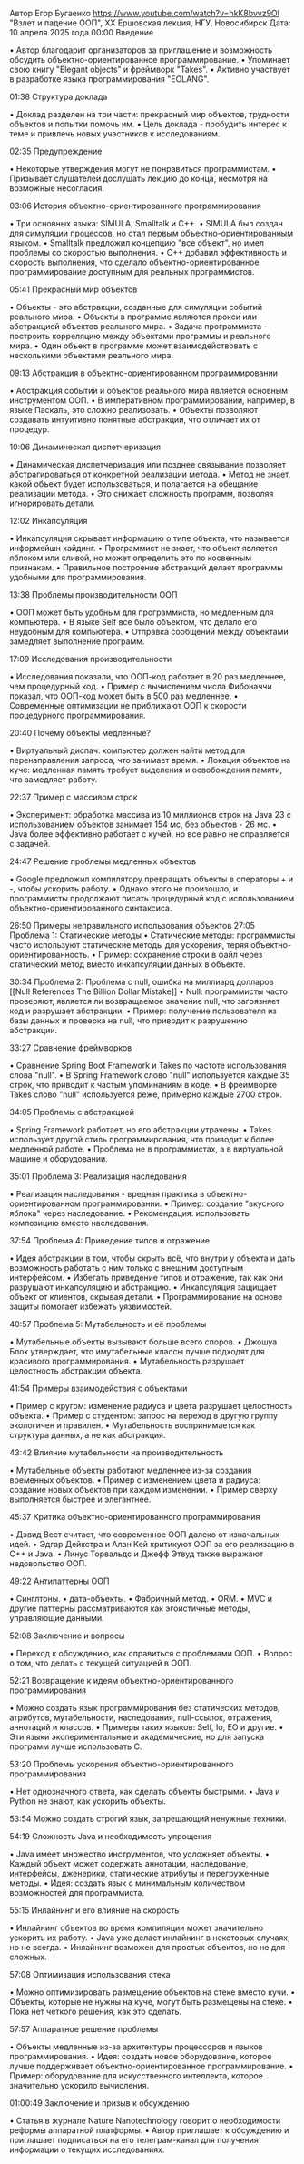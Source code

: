 Автор Егор Бугаенко
https://www.youtube.com/watch?v=hkK8bvvz9OI
"Взлет и падение ООП", XX Ершовская лекция, НГУ, Новосибирск
Дата: 10 апреля 2025 года
00:00 Введение

• Автор благодарит организаторов за приглашение и возможность обсудить объектно-ориентированное программирование.
• Упоминает свою книгу "Elegant objects" и фреймворк "Takes".
• Активно участвует в разработке языка программирования "EOLANG".

01:38 Структура доклада

• Доклад разделен на три части: прекрасный мир объектов, трудности объектов и попытки помочь им.
• Цель доклада - пробудить интерес к теме и привлечь новых участников к исследованиям.

02:35 Предупреждение

• Некоторые утверждения могут не понравиться программистам.
• Призывает слушателей дослушать лекцию до конца, несмотря на возможные несогласия.

03:06 История объектно-ориентированного программирования

• Три основных языка: SIMULA, Smalltalk и C++.
• SIMULA был создан для симуляции процессов, но стал первым объектно-ориентированным языком.
• Smalltalk предложил концепцию "все объект", но имел проблемы со скоростью выполнения.
• C++ добавил эффективность и скорость выполнения, что сделало объектно-ориентированное программирование доступным для реальных программистов.

05:41 Прекрасный мир объектов

• Объекты - это абстракции, созданные для симуляции событий реального мира.
• Объекты в программе являются прокси или абстракцией объектов реального мира.
• Задача программиста - построить корреляцию между объектами программы и реального мира.
• Один объект в программе может взаимодействовать с несколькими объектами реального мира.

09:13 Абстракция в объектно-ориентированном программировании

• Абстракция событий и объектов реального мира является основным инструментом ООП.
• В императивном программировании, например, в языке Паскаль, это сложно реализовать.
• Объекты позволяют создавать интуитивно понятные абстракции, что отличает их от процедур.

10:06 Динамическая диспетчеризация

• Динамическая диспетчеризация или позднее связывание позволяет абстрагироваться от конкретной реализации метода.
• Метод не знает, какой объект будет использоваться, и полагается на обещание реализации метода.
• Это снижает сложность программ, позволяя игнорировать детали.

12:02 Инкапсуляция

• Инкапсуляция скрывает информацию о типе объекта, что называется информейшн хайдинг.
• Программист не знает, что объект является яблоком или сливой, но может определить это по косвенным признакам.
• Правильное построение абстракций делает программы удобными для программирования.

13:38 Проблемы производительности ООП

• ООП может быть удобным для программиста, но медленным для компьютера.
• В языке Self все было объектом, что делало его неудобным для компьютера.
• Отправка сообщений между объектами замедляет выполнение программ.

17:09 Исследования производительности

• Исследования показали, что ООП-код работает в 20 раз медленнее, чем процедурный код.
• Пример с вычислением числа Фибоначчи показал, что ООП-код может быть в 500 раз медленнее.
• Современные оптимизации не приближают ООП к скорости процедурного программирования.

20:40 Почему объекты медленные?

• Виртуальный диспач: компьютер должен найти метод для перенаправления запроса, что занимает время.
• Локация объектов на куче: медленная память требует выделения и освобождения памяти, что замедляет работу.

22:37 Пример с массивом строк

• Эксперимент: обработка массива из 10 миллионов строк на Java 23 с использованием объектов занимает 154 мс, без объектов - 26 мс.
• Java более эффективно работает с кучей, но все равно не справляется с задачей.

24:47 Решение проблемы медленных объектов

• Google предложил компилятору превращать объекты в операторы + и -, чтобы ускорить работу.
• Однако этого не произошло, и программисты продолжают писать процедурный код с использованием объектно-ориентированного синтаксиса.

26:50 Примеры неправильного использования объектов
27:05 Проблема 1: Статические методы
• Статические методы: программисты часто используют статические методы для ускорения, теряя объектно-ориентированность.
• Пример: сохранение строки в файл через статический метод вместо инкапсуляции данных в объекте.

30:34 Проблема 2: Проблема с null, ошибка на миллиард долларов
[[Null References The Billion Dollar Mistake]]
• Null: программисты часто проверяют, является ли возвращаемое значение null, что загрязняет код и разрушает абстракции.
• Пример: получение пользователя из базы данных и проверка на null, что приводит к разрушению абстракции.

33:27 Сравнение фреймворков

• Сравнение Spring Boot Framework и Takes по частоте использования слова "null".
• В Spring Framework слово "null" используется каждые 35 строк, что приводит к частым упоминаниям в коде.
• В фреймворке Takes слово "null" используется реже, примерно каждые 2700 строк.

34:05 Проблемы с абстракцией

• Spring Framework работает, но его абстракции утрачены.
• Takes использует другой стиль программирования, что приводит к более медленной работе.
• Проблема не в программистах, а в виртуальной машине и оборудовании.

35:01 Проблема 3: Реализация наследования

• Реализация наследования - вредная практика в объектно-ориентированном программировании.
• Пример: создание "вкусного яблока" через наследование.
• Рекомендация: использовать композицию вместо наследования.

37:54 Проблема 4: Приведение типов и отражение

• Идея абстракции в том, чтобы скрыть всё, что внутри у объекта и дать возможность работать с ним только с внешним доступным интерфейсом.
• Избегать приведение типов и отражение, так как они разрушают инкапсуляцию и абстракцию.
• Инкапсуляция защищает объект от клиентов, скрывая детали.
• Программирование на основе защиты помогает избежать уязвимостей.

40:57 Проблема 5: Мутабельность и её проблемы

• Мутабельные объекты вызывают больше всего споров.
• Джошуа Блох утверждает, что имутабельные классы лучше подходят для красивого программирования.
• Мутабельность разрушает целостность абстракции объекта.

41:54 Примеры взаимодействия с объектами

• Пример с кругом: изменение радиуса и цвета разрушает целостность объекта.
• Пример с студентом: запрос на переход в другую группу экологичен и правилен.
• Мутабельность воспринимается как структура данных, а не как абстракция.

43:42 Влияние мутабельности на производительность

• Мутабельные объекты работают медленнее из-за создания временных объектов.
• Пример с изменением цвета и радиуса: создание новых объектов при каждом изменении.
• Пример сверху выполняется быстрее и элегантнее.

45:37 Критика объектно-ориентированного программирования

• Дэвид Вест считает, что современное ООП далеко от изначальных идей.
• Эдгар Дейкстра и Алан Кей критикуют ООП за его реализацию в C++ и Java.
• Линус Торвальдс и Джефф Этвуд также выражают недовольство ООП.

49:22 Антипаттерны ООП

• Синглтоны.
• дата-объекты.
• Фабричный метод.
• ORM.
• MVC и другие паттерны рассматриваются как эгоистичные методы, управляющие данными.

52:08 Заключение и вопросы

• Переход к обсуждению, как справиться с проблемами ООП.
• Вопрос о том, что делать с текущей ситуацией в ООП.

52:21 Возвращение к идеям объектно-ориентированного программирования

• Можно создать язык программирования без статических методов, атрибутов, мутабельности, наследования, null-ссылок, отражения, аннотаций и классов.
• Примеры таких языков: Self, Io, EO и другие.
• Эти языки экспериментальные и академические, но для запуска программ лучше использовать C.

53:20 Проблемы ускорения объектно-ориентированного программирования

• Нет однозначного ответа, как сделать объекты быстрыми.
• Java и Python не знают, как ускорить объекты.

53:54 Можно создать строгий язык, запрещающий ненужные техники.

54:19 Сложность Java и необходимость упрощения

• Java имеет множество инструментов, что усложняет объекты.
• Каждый объект может содержать аннотации, наследование, интерфейсы, дженерики, статические атрибуты и перегруженные методы.
• Идея: создать язык с минимальным количеством возможностей для программиста.

55:15 Инлайнинг и его влияние на скорость

• Инлайнинг объектов во время компиляции может значительно ускорить их работу.
• Java уже делает инлайнинг в некоторых случаях, но не всегда.
• Инлайнинг возможен для простых объектов, но не для сложных.

57:08 Оптимизация использования стека

• Можно оптимизировать размещение объектов на стеке вместо кучи.
• Объекты, которые не нужны на куче, могут быть размещены на стеке.
• Пока нет четкого решения, как это сделать.

57:57 Аппаратное решение проблемы

• Объекты медленные из-за архитектуры процессоров и языков программирования.
• Идея: создать новое оборудование, которое лучше поддерживает объектно-ориентированное программирование.
• Пример: оборудование для искусственного интеллекта, которое значительно ускорило вычисления.

01:00:49 Заключение и призыв к обсуждению

• Статья в журнале Nature Nanotechnology говорит о необходимости реформы аппаратной платформы.
• Автор приглашает к обсуждению и приглашает подписаться на его телеграм-канал для получения информации о текущих исследованиях.

